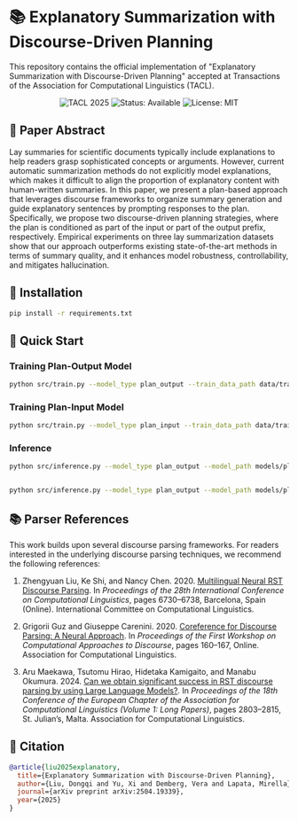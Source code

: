 # 📚 Explanatory Summarization with Discourse-Driven Planning

This repository contains the official implementation of "Explanatory Summarization with Discourse-Driven Planning" accepted at Transactions of the Association for Computational Linguistics (TACL).

<p align="center">
  <img src="https://img.shields.io/badge/TACL-2025-blue" alt="TACL 2025">
  <img src="https://img.shields.io/badge/Status-Available-green" alt="Status: Available">
  <img src="https://img.shields.io/badge/License-MIT-green" alt="License: MIT">
</p>

## 📄 Paper Abstract

Lay summaries for scientific documents typically include explanations to help readers grasp sophisticated concepts or arguments. However, current automatic summarization methods do not explicitly model explanations, which makes it difficult to align the proportion of explanatory content with human-written summaries. In this paper, we present a plan-based approach that leverages discourse frameworks to organize summary generation and guide explanatory sentences by prompting responses to the plan. Specifically, we propose two discourse-driven planning strategies, where the plan is conditioned as part of the input or part of the output prefix, respectively. Empirical experiments on three lay summarization datasets show that our approach outperforms existing state-of-the-art methods in terms of summary quality, and it enhances model robustness, controllability, and mitigates hallucination.

## 🔧 Installation

```bash
pip install -r requirements.txt
```

## 🚀 Quick Start

### Training Plan-Output Model
```bash
python src/train.py --model_type plan_output --train_data_path data/train.json --val_data_path data/val.json --output_dir models/plan_output
```

### Training Plan-Input Model
```bash
python src/train.py --model_type plan_input --train_data_path data/train.json --val_data_path data/val.json --output_dir models/plan_input
```

### Inference
```bash
python src/inference.py --model_type plan_output --model_path models/plan_output --test_data_path data/test.json --output_path results.json


python src/inference.py --model_type plan_output --model_path models/plan_input --test_data_path data/test.json --output_path results.json
```

## 📚 Parser References

This work builds upon several discourse parsing frameworks. For readers interested in the underlying discourse parsing techniques, we recommend the following references:

1. Zhengyuan Liu, Ke Shi, and Nancy Chen. 2020. [Multilingual Neural RST Discourse Parsing](https://aclanthology.org/2020.coling-main.591/). In *Proceedings of the 28th International Conference on Computational Linguistics*, pages 6730–6738, Barcelona, Spain (Online). International Committee on Computational Linguistics.

2. Grigorii Guz and Giuseppe Carenini. 2020. [Coreference for Discourse Parsing: A Neural Approach](https://aclanthology.org/2020.codi-1.17/). In *Proceedings of the First Workshop on Computational Approaches to Discourse*, pages 160–167, Online. Association for Computational Linguistics.

3. Aru Maekawa, Tsutomu Hirao, Hidetaka Kamigaito, and Manabu Okumura. 2024. [Can we obtain significant success in RST discourse parsing by using Large Language Models?](https://aclanthology.org/2024.eacl-long.171/). In *Proceedings of the 18th Conference of the European Chapter of the Association for Computational Linguistics (Volume 1: Long Papers)*, pages 2803–2815, St. Julian’s, Malta. Association for Computational Linguistics.

## 📝 Citation

```bibtex
@article{liu2025explanatory,
  title={Explanatory Summarization with Discourse-Driven Planning},
  author={Liu, Dongqi and Yu, Xi and Demberg, Vera and Lapata, Mirella},
  journal={arXiv preprint arXiv:2504.19339},
  year={2025}
}
```

